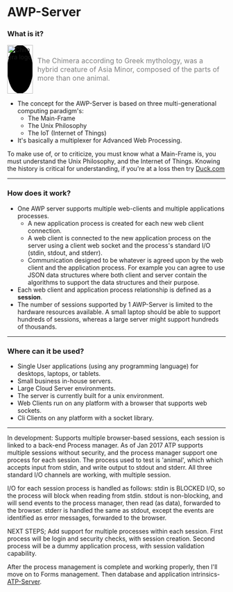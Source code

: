 
# AWP-Server
### What is it?
<div style="display:flex; border-width:20px;border-color:red;">
  <div style="width:%;background-color:black; border-radius : 49%;">
    <img  src="http://www.cloud3000.com/img/chimera_sm.png" alt="Chimera logo" style="width : 100%;">
  </div>
  <div>
    <p style="color:grey;font-size:16px;padding:10px">
      The Chimera according to Greek mythology, was a hybrid creature of Asia Minor, composed of the parts of more than one animal.
    </P>
  </div>
</div>

- The concept for the AWP-Server is based on three multi-generational computing paradigm's:
  - The Main-Frame
  - The Unix Philosophy
  - The IoT (Internet of Things)
- It's basically a multiplexer for Advanced Web Processing.
  
To make use of, or to criticize, you must know what a Main-Frame is, you must understand the Unix Philosophy, and the Internet of Things. Knowing the history is critical for understanding, if you're at a loss then try [Duck.com](https://www.Duck.com "The DuckDuckGo Search engine")

---
### How does it work?
- One AWP server supports multiple web-clients and multiple applications processes.
  - A new application process is created for each new web client connection.
  + A web client is connected to the new application process on the server using a client web socket and the process's standard I/O (stdin, stdout, and stderr).
  + Communication designed to be whatever is agreed upon by the web client and the application process. For example you can agree to use JSON data structures where both client and server contain the algorithms to support the data structures and their purpose.
- Each web client and application process relationship is defined as a **session**.
- The number of sessions supported by 1 AWP-Server is limited to the hardware resources available. A small laptop should be able to support hundreds of sessions, whereas a large server might support hundreds of thousands.

---
### Where can it be used?
- Single User applications (using any programming language) for desktops, laptops, or tablets.
- Small business in-house servers.
- Large Cloud Server environments.
- The server is currently built for a unix environment.
- Web Clients run on any platform with a browser that supports web sockets.
- Cli Clients on any platform with a socket library.
  
---

  


In development: Supports multiple browser-based sessions, each session is linked to a back-end Process manager.
As of Jan 2017 ATP supports multiple sessions without security, and the process manager support one process for each session.
The process used to test is 'animal', which which accepts input from stdin, and write output to stdout and stderr.
All three standard I/O channels are working, with multiple session.

I/O for each session process is handled as follows:
  stdin is BLOCKED I/O, so the process will block when reading from stdin.
  stdout is non-blocking, and will send events to the process manager, then read (as data),  forwarded to the browser.
  stderr is handled the same as stdout, except the events are identified as error messages, forwarded to the browser.

NEXT STEPS;
Add support for multiple processes within each session.
First process will be login and security checks, with session creation.
Second process will be a dummy application process, with session validation capability.

After the process management is complete and working properly, then I'll move on to Forms management.
Then database and application intrinsics- [ATP-Server](#atp-server).
